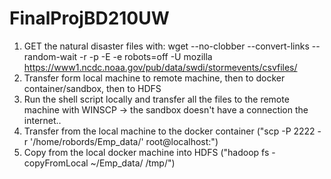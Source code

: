 # FinalProjBD210UW

1. GET the natural disaster files with: wget --no-clobber --convert-links --random-wait -r -p -E -e robots=off -U mozilla https://www1.ncdc.noaa.gov/pub/data/swdi/stormevents/csvfiles/
2. Transfer form local machine to remote machine, then to docker container/sandbox, then to HDFS
1. Run the shell script locally and transfer all the files to the remote machine with WINSCP -> the sandbox doesn't have a connection the internet..
2. Transfer from the local machine to the docker container ("scp -P 2222 -r '/home/robords/Emp_data/' root@localhost:")
3. Copy from the local docker machine into HDFS ("hadoop fs -copyFromLocal ~/Emp_data/ /tmp/")

